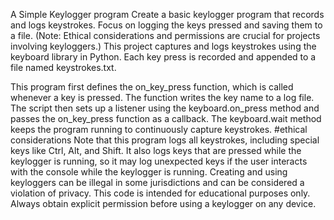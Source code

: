 A Simple Keylogger program
Create a basic keylogger program that records and logs keystrokes. Focus on logging the keys pressed and saving them to a file. (Note: Ethical considerations and permissions are crucial for projects involving keyloggers.)
This project captures and logs keystrokes using the keyboard library in Python. Each key press is recorded and appended to a file named keystrokes.txt.


This program first defines the on_key_press function, which is called whenever a key is pressed. 
The function writes the key name to a log file. The script then sets up a listener using the keyboard.on_press method and passes the on_key_press function as a callback. 
The keyboard.wait method keeps the program running to continuously capture keystrokes.
#ethical considerations 
Note that this program logs all keystrokes, including special keys like Ctrl, Alt, and Shift. It also logs keys that are pressed while the keylogger is running, so it may log unexpected keys if the user interacts with the console while the keylogger is running.
Creating and using keyloggers can be illegal in some jurisdictions and can be considered a violation of privacy. This code is intended for educational purposes only. Always obtain explicit permission before using a keylogger on any device.
